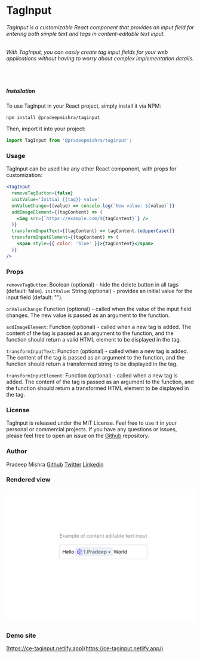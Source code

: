 # TagInput

###### TagInput is a customizable React component that provides an input field for entering both simple text and tags in content-editable text input.

###### With TagInput, you can easily create tag input fields for your web applications without having to worry about complex implementation details.

<br>

##### Installation

To use TagInput in your React project, simply install it via NPM:

```shell
npm install @pradeepmishra/taginput
```

Then, import it into your project:

```jsx
import TagInput from '@pradeepmishra/taginput';
```

### Usage

TagInput can be used like any other React component, with props for customization:

```jsx
<TagInput
  removeTagButton={false}
  initValue='Initial {{tag}} value'
  onValueChange={(value) => console.log(`New value: ${value}`)}
  addImageElement={(tagContent) => (
    <img src={`https://example.com/${tagContent}`} />
  )}
  transformInputText={(tagContent) => tagContent.toUpperCase()}
  transformInputElement={(tagContent) => (
    <span style={{ color: 'blue' }}>{tagContent}</span>
  )}
/>
```

### Props

`removeTagButton`: Boolean (optional) - hide the delete button in all tags (default: false).
`initValue`: String (optional) - provides an initial value for the input field (default: "").

`onValueChange`: Function (optional) - called when the value of the input field changes. The new value is passed as an argument to the function.

`addImageElement`: Function (optional) - called when a new tag is added. The content of the tag is passed as an argument to the function, and the function should return a valid HTML element to be displayed in the tag.

`transformInputText`: Function (optional) - called when a new tag is added. The content of the tag is passed as an argument to the function, and the function should return a transformed string to be displayed in the tag.

`transformInputElement`: Function (optional) - called when a new tag is added. The content of the tag is passed as an argument to the function, and the function should return a transformed HTML element to be displayed in the tag.

### License

TagInput is released under the MIT License.
Feel free to use it in your personal or commercial projects. If you have any questions or issues, please feel free to open an issue on the [Github](https://github.com/pradeep-mishra/taginput) repository.

### Author

Pradeep Mishra
[Github](https://github.com/pradeep-mishra)
[Twitter](https://twitter.com/ipradeepmishra)
[Linkedin](https://www.linkedin.com/in/ipradeepmishra/)

### Rendered view

![Rendered Component](./assets/ss.png)

### Demo site

[https://ce-taginput.netlify.app](https://ce-taginput.netlify.app/)
